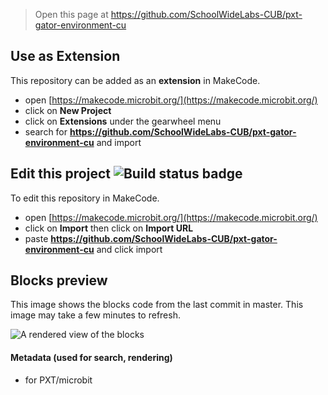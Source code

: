 
> Open this page at https://github.com/SchoolWideLabs-CUB/pxt-gator-environment-cu

## Use as Extension

This repository can be added as an **extension** in MakeCode.

* open [https://makecode.microbit.org/](https://makecode.microbit.org/)
* click on **New Project**
* click on **Extensions** under the gearwheel menu
* search for **https://github.com/SchoolWideLabs-CUB/pxt-gator-environment-cu** and import

## Edit this project ![Build status badge](https://github.com/SchoolWideLabs-CUB/pxt-gator-environment-cu/workflows/MakeCode/badge.svg)

To edit this repository in MakeCode.

* open [https://makecode.microbit.org/](https://makecode.microbit.org/)
* click on **Import** then click on **Import URL**
* paste **https://github.com/SchoolWideLabs-CUB/pxt-gator-environment-cu** and click import

## Blocks preview

This image shows the blocks code from the last commit in master.
This image may take a few minutes to refresh.

![A rendered view of the blocks](https://github.com/SchoolWideLabs-CUB/pxt-gator-environment-cu/raw/master/.github/makecode/blocks.png)

#### Metadata (used for search, rendering)

* for PXT/microbit
<script src="https://makecode.com/gh-pages-embed.js"></script><script>makeCodeRender("{{ site.makecode.home_url }}", "{{ site.github.owner_name }}/{{ site.github.repository_name }}");</script>
